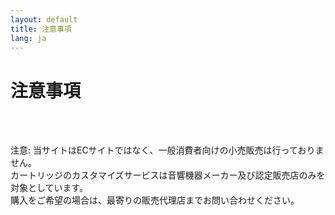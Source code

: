 ```yaml
---
layout: default
title: 注意事項
lang: ja
---
```


# 注意事項

<br><br>

注意: 当サイトはECサイトではなく、一般消費者向けの小売販売は行っておりません。  
カートリッジのカスタマイズサービスは音響機器メーカー及び認定販売店のみを対象としています。  
購入をご希望の場合は、最寄りの販売代理店までお問い合わせください。

<br><br>
